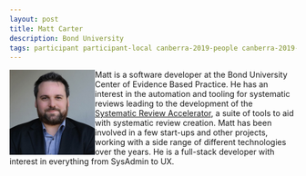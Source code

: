 ```yaml
---
layout: post
title: Matt Carter
description: Bond University
tags: participant participant-local canberra-2019-people canberra-2019-participant
---
```

<img align="left" width="150" height="150" src="/assets/people/Carter_Matt.jpg" alt="Matt Carter"/>Matt is a software developer at the Bond University Center of Evidence Based Practice. He has an interest in the automation and tooling for systematic reviews leading to the development of the [Systematic Review Accelerator](http://crebp-sra.com), a suite of tools to aid with systematic review creation. Matt has been involved in a few start-ups and other projects, working with a side range of different technologies over the years.  He is a full-stack developer with interest in everything from SysAdmin to UX.  

<a href="https://twitter.com/hashbhang" title="Twitter" target="_blank"
rel="noopener">
  <i class="fa fa-twitter fa-2x" style="color:#4FB3A9"></i>
</a>&nbsp;
<a href="https://github.com/hash-bang" title="GitHub" target="_blank" rel="noopener">
  <i class="fa fa-github fa-2x" style="color:#4FB3A9"></i>
</a>